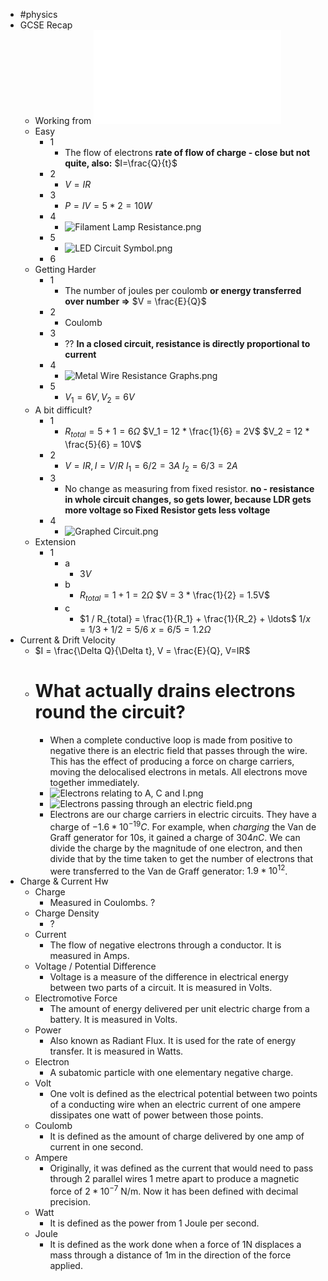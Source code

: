 - #physics
- GCSE Recap
	- Working from ![W1 GCSE Electricity recap quiz.pdf](../assets/W1_GCSE_Electricity_recap_quiz_1662392568206_0.pdf)
	- Easy
		- 1
			- The flow of electrons  **rate of flow of charge - close but not quite, also:** $I=\frac{Q}{t}$
		- 2
			- $V = IR$
		- 3
			- $P = IV = 5 * 2 = 10W$
		- 4
			- ![Filament Lamp Resistance.png](../assets/Filament_Lamp_Resistance_1662392724615_0.png)
		- 5
			- ![LED Circuit Symbol.png](../assets/LED_Circuit_Symbol_1662392741415_0.png)
		- 6
	- Getting Harder
		- 1
			- The number of joules per coulomb **or energy transferred over number =>** $V = \frac{E}{Q}$
		- 2
			- Coulomb
		- 3
			- ?? **In a closed circuit, resistance is directly proportional to current**
		- 4
			- ![Metal Wire Resistance Graphs.png](../assets/Metal_Wire_Resistance_Graphs_1662392789093_0.png)
		- 5
			- $V_1 = 6V, V_2 = 6V$
	- A bit difficult?
		- 1
			- $R_{total} = 5 + 1 = 6Ω$
			  $V_1 = 12 * \frac{1}{6} = 2V$
			  $V_2 = 12 * \frac{5}{6} = 10V$
		- 2
			- $V = IR, I = V/R$
			  $I_1 = 6 / 2 = 3A$
			  $I_2 = 6/3 = 2A$
		- 3
			- No change as measuring from fixed resistor.
			  **no - resistance in whole circuit changes, so gets lower, because LDR gets more voltage so Fixed Resistor gets less voltage**
		- 4
			- ![Graphed Circuit.png](../assets/Graphed_Circuit_1662392933042_0.png)
	- Extension
		- 1
			- a
				- $3V$
			- b
				- $R_{total} = 1 + 1 = 2 Ω$
				  $V = 3 * \frac{1}{2} = 1.5V$
			- c
				- $1 / R_{total} = \frac{1}{R_1} + \frac{1}{R_2} + \ldots$
				  $1/x = 1/3 + 1/2 = 5/6$
				  $x = 6/5 = 1.2Ω$
- Current & Drift Velocity
	- $I = \frac{\Delta Q}{\Delta t}, V = \frac{E}{Q}, V=IR$
	- # What actually drains electrons round the circuit?
		- When a complete conductive loop is made from positive to negative there is an electric field that passes through the wire. This has the effect of producing a force on charge carriers, moving the delocalised electrons in metals. All electrons move together immediately.
		- ![Electrons relating to A, C and I.png](../assets/Electrons_relating_to_A,_C_and_I_1662393047839_0.png)
		- ![Electrons passing through an electric field.png](../assets/Electrons_passing_through_an_electric_field_1662393058140_0.png)
		- Electrons are our charge carriers in electric circuits. They have a charge of $-1.6*10^{-19}C$. For example, when *charging* the Van de Graff generator for 10s, it gained a charge of $304 nC$. We can divide the charge by the magnitude of one electron, and then divide that by the time taken to get the number of electrons that were transferred to the Van de Graff generator: $1.9*10^{12}$.
- Charge & Current Hw
	- Charge
		- Measured in Coulombs. ?
	- Charge Density
		- ?
	- Current
		- The flow of negative electrons through a conductor. It is measured in Amps.
	- Voltage / Potential Difference
		- Voltage is a measure of the difference in electrical energy between two parts of a circuit. It is measured in Volts.
	- Electromotive Force
		- The amount of energy delivered per unit electric charge from a battery. It is measured in Volts.
	- Power
		- Also known as Radiant Flux. It is used for the rate of energy transfer. It is measured in Watts.
	- Electron
		- A subatomic particle with one elementary negative charge.
	- Volt
		- One volt is defined as the electrical potential between two points of a conducting wire when an electric current of one ampere dissipates one watt of power between those points.
	- Coulomb
		- It is defined as the amount of charge delivered by one amp of current in one second.
	- Ampere
		- Originally, it was defined as the current that would need to pass through 2 parallel wires 1 metre apart to produce a magnetic force of $2*10^{-7}$ N/m. Now it has been defined with decimal precision.
	- Watt
		- It is defined as the power from 1 Joule per second.
	- Joule
		- It is defined as the work done when a force of 1N displaces a mass through a distance of 1m in the direction of the force applied.